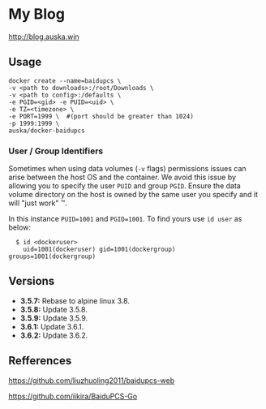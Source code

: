# My Blog
http://blog.auska.win

## Usage

```
docker create --name=baidupcs \
-v <path to downloads>:/root/Downloads \
-v <path to config>:/defaults \
-e PGID=<gid> -e PUID=<uid> \
-e TZ=<timezone> \
-e PORT=1999 \  #(port should be greater than 1024)
-p 1999:1999 \  
auska/docker-baidupcs
```


### User / Group Identifiers

Sometimes when using data volumes (`-v` flags) permissions issues can arise between the host OS and the container. We avoid this issue by allowing you to specify the user `PUID` and group `PGID`. Ensure the data volume directory on the host is owned by the same user you specify and it will "just work" ™.

In this instance `PUID=1001` and `PGID=1001`. To find yours use `id user` as below:

```
  $ id <dockeruser>
    uid=1001(dockeruser) gid=1001(dockergroup) groups=1001(dockergroup)
```

## Versions

+ **3.5.7:** Rebase to alpine linux 3.8.
+ **3.5.8:** Update 3.5.8.
+ **3.5.9:** Update 3.5.9.
+ **3.6.1:** Update 3.6.1.
+ **3.6.2:** Update 3.6.2.

## Refferences
https://github.com/liuzhuoling2011/baidupcs-web

https://github.com/iikira/BaiduPCS-Go
